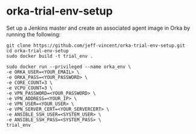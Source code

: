 # orka-trial-env-setup

Set up a Jenkins master and create an associated agent image in Orka by running the following:

```
git clone https://github.com/jeff-vincent/orka-trial-env-setup.git
cd orka-trial-env-setup
sudo docker build -t trial_env .
```
```
sudo docker run --privileged --name orka_env \
-e ORKA_USER=<YOUR_EMAIL> \
-e ORKA_PASS=<YOUR_PASSWORD> \
-e CORE_COUNT=3 \
-e VCPU_COUNT=3 \
-e VPN_PASSWORD=<YOUR_PASSWORD> \
-e VPN_ADDRESS=<YOUR_IP> \
-e VPN_USER=<YOUR_USER> \
-e VPN_SERVER_CERT=<YOUR_SERVERCERT> \
-e ANSIBLE_SSH_USER=<SYSTEM_USER> \
-e ANSIBLE_SSH_PASS=<SYSTEM_PASS> \
trial_env
```
